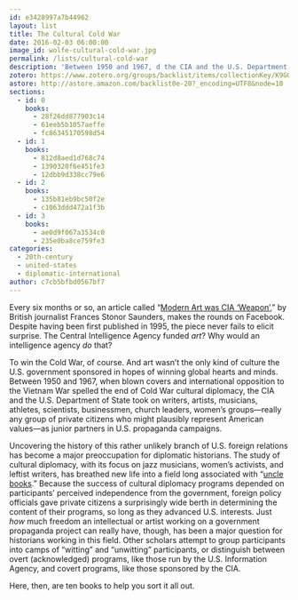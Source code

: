 ```yaml
---
id: e3428997a7b44962
layout: list
title: The Cultural Cold War
date: 2016-02-03 06:00:00
image_id: wolfe-cultural-cold-war.jpg
permalink: /lists/cultural-cold-war
description: 'Between 1950 and 1967, d the CIA and the U.S. Department of State took on writers, artists, musicians, and others as junior partners in U.S. propaganda campaigns. Uncovering the history of this rather unlikely branch of U.S. foreign relations has become a major preoccupation for diplomatic historians. Audra J. Wolfe shares ten books that sort it all out.'
zotero: https://www.zotero.org/groups/backlist/items/collectionKey/K9GQZV5M
astore: http://astore.amazon.com/backlist0e-20?_encoding=UTF8&node=10
sections: 
  - id: 0
    books:
      - 28f26dd877903c14
      - 61eeb5b1057aeffe
      - fc86345170598d54
  - id: 1
    books:
      - 812d8aed1d768c74
      - 1390320f6e451fe3
      - 12dbb9d338cc79e6
  - id: 2
    books:
      - 135b81eb9bc50f2e
      - c1063ddd472a1f3b
  - id: 3
    books:
      - ae0d9f067a3534c0
      - 235e0ba8ce759fe3
categories:
  - 20th-century
  - united-states
  - diplomatic-international
author: c7cb5bfbd0567bf7
---
```

Every six months or so, an article called “[Modern Art was CIA ‘Weapon’](http://www.independent.co.uk/news/world/modern-art-was-cia-weapon-1578808.html),” by British journalist Frances Stonor Saunders, makes the rounds on Facebook. Despite having been first published in 1995, the piece never fails to elicit surprise. The Central Intelligence Agency funded _art_? Why would an intelligence agency _do_ that?

To win the Cold War, of course. And art wasn’t the only kind of culture the U.S. government sponsored in hopes of winning global hearts and minds. Between 1950 and 1967, when blown covers and international opposition to the Vietnam War spelled the end of Cold War cultural diplomacy, the CIA and the U.S. Department of State took on writers, artists, musicians, athletes, scientists, businessmen, church leaders, women’s groups—really any group of private citizens who might plausibly represent American values—as junior partners in U.S. propaganda campaigns.

Uncovering the history of this rather unlikely branch of U.S. foreign relations has become a major preoccupation for diplomatic historians. The study of cultural diplomacy, with its focus on jazz musicians, women’s activists, and leftist writers, has breathed new life into a field long associated with “[uncle books](http://www.slate.com/articles/news_and_politics/history/2016/01/popular_history_why_are_so_many_history_books_about_men_by_men.html).” Because the success of cultural diplomacy programs depended on participants’ perceived independence from the government, foreign policy officials gave private citizens a surprisingly wide berth in determining the content of their programs, so long as they advanced U.S. interests. Just _how_ much freedom an intellectual or artist working on a government propaganda project can really have, though, has been a major question for historians working in this field. Other scholars attempt to group participants into camps of “witting” and “unwitting” participants, or distinguish between overt (acknowledged) programs, like those run by the U.S. Information Agency, and covert programs, like those sponsored by the CIA. 

Here, then, are ten books to help you sort it all out.

